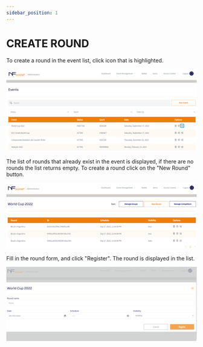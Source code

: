 ```yaml
---
sidebar_position: 1
---
```


# CREATE ROUND

To create a round in the event list, click icon that is highlighted.

![1](/img/group-create-1.png)

The list of rounds that already exist in the event is displayed, if there are no rounds the list returns empty.
To create a round click on the "New Round" button.

![1](/img/group-create-2.png)

Fill in the round form, and click "Register". The round is displayed in the list.

![1](/img/round-register.PNG)
